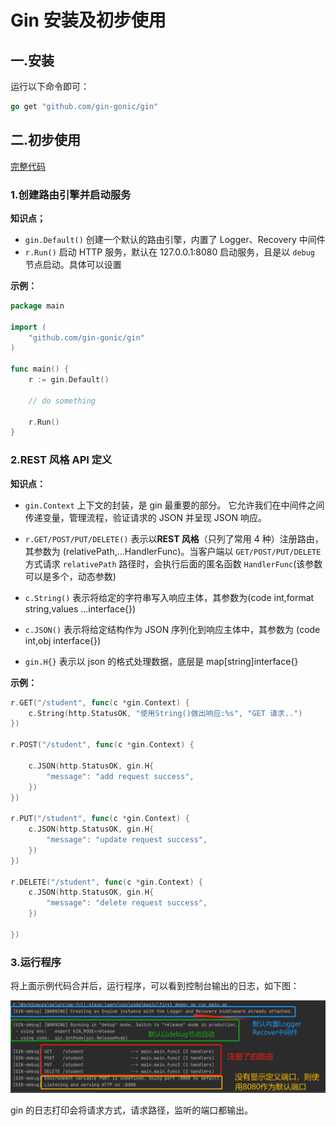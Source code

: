 # Gin 安装及初步使用

## 一.安装

运行以下命令即可：

```go
go get "github.com/gin-gonic/gin"
```

## 二.初步使用

[完整代码](../../code/basic/first_demo/main.go)

### 1.创建路由引擎并启动服务

**知识点；**

- `gin.Default()` 创建一个默认的路由引擎，内置了 Logger、Recovery 中间件
- `r.Run()` 启动 HTTP 服务，默认在 127.0.0.1:8080 启动服务，且是以 `debug` 节点启动。具体可以设置

**示例：**

```go
package main

import (
	"github.com/gin-gonic/gin"
)

func main() {
    r := gin.Default()

    // do something

	r.Run()
}
```

### 2.REST 风格 API 定义

**知识点：**

- `gin.Context` 上下文的封装，是 gin 最重要的部分。 它允许我们在中间件之间传递变量，管理流程，验证请求的 JSON 并呈现 JSON 响应。

- `r.GET/POST/PUT/DELETE()` 表示以**REST 风格**（只列了常用 4 种）注册路由，其参数为 (relativePath,...HandlerFunc)。当客户端以 `GET/POST/PUT/DELETE` 方式请求 `relativePath` 路径时，会执行后面的匿名函数 `HandlerFunc`(该参数可以是多个，动态参数)
- `c.String()` 表示将给定的字符串写入响应主体，其参数为(code int,format string,values ...interface{})
- `c.JSON()` 表示将给定结构作为 JSON 序列化到响应主体中，其参数为 (code int,obj interface{})
- `gin.H{}` 表示以 json 的格式处理数据，底层是 map[string]interface{}

**示例：**

```go
r.GET("/student", func(c *gin.Context) {
    c.String(http.StatusOK, "使用String()做出响应:%s", "GET 请求..")
})

r.POST("/student", func(c *gin.Context) {

    c.JSON(http.StatusOK, gin.H{
        "message": "add request success",
    })
})

r.PUT("/student", func(c *gin.Context) {
    c.JSON(http.StatusOK, gin.H{
        "message": "update request success",
    })
})

r.DELETE("/student", func(c *gin.Context) {
    c.JSON(http.StatusOK, gin.H{
        "message": "delete request success",
    })

})
```

### 3.运行程序

将上面示例代码合并后，运行程序，可以看到控制台输出的日志，如下图：

![gin初步使用](../../img/gin初步使用.png)

gin 的日志打印会将请求方式，请求路径，监听的端口都输出。
